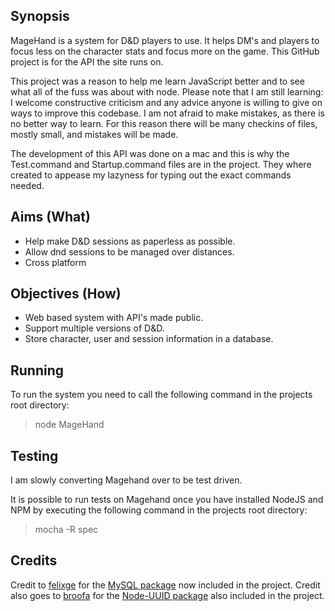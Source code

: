 Synopsis
------
MageHand is a system for D&amp;D players to use. It helps DM's and players to focus less on the character stats and focus more on the game.
This GitHub project is for the API the site runs on.

This project was a reason to help me learn JavaScript better and to see what all of the fuss was about with node.
Please note that I am still learning: I welcome constructive criticism and any advice anyone is willing to give on ways to improve this codebase.
I am not afraid to make mistakes, as there is no better way to learn. For this reason there will be many checkins of files, mostly small, and mistakes will be made.

The development of this API was done on a mac and this is why the Test.command and Startup.command files are in the project. They where created to appease my lazyness for typing out the exact commands needed.

Aims (What)
------
* Help make D&amp;D sessions as paperless as possible.
* Allow dnd sessions to be managed over distances.
* Cross platform

Objectives (How)
------
* Web based system with API's made public.
* Support multiple versions of D&amp;D.
* Store character, user and session information in a database.

Running
------
To run the system you need to call the following command in the projects root directory:

> node MageHand

Testing
------
I am slowly converting Magehand over to be test driven.

It is possible to run tests on Magehand once you have installed NodeJS and NPM by executing the following command in the projects root directory:

> mocha -R spec

Credits
------

Credit to [felixge](https://github.com/felixge) for the [MySQL package](https://github.com/felixge/node-mysql) now included in the project.
Credit also goes to [broofa](https://github.com/broofa) for the [Node-UUID package](https://github.com/broofa/node-uuid) also included in the project.
